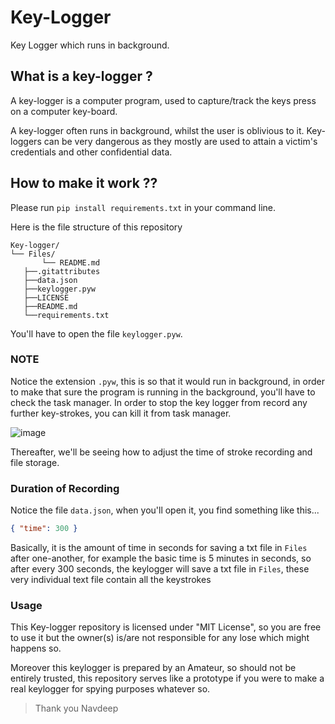 # Key-Logger
Key Logger which runs in background.

## What is a key-logger ?

A key-logger is a computer program, used to capture/track the keys press on a computer key-board.

A key-logger often runs in background, whilst the user is oblivious to it.
Key-loggers can be very dangerous as they mostly are used to attain a victim's credentials and other confidential data.

## How to make it work ??
Please run `pip install requirements.txt` in your command line.

Here is the file structure of this repository

```
Key-logger/
└── Files/
       └── README.md
   ├──.gitattributes
   ├──data.json
   ├──keylogger.pyw
   ├──LICENSE
   ├──README.md
   └──requirements.txt
```

You'll have to open the file `keylogger.pyw`. 

### NOTE
Notice the extension `.pyw`, this is so that it would run in background, in order to make that sure the program is running in the background, you'll have to check the task manager. In order to stop the key logger from record any further key-strokes, you can kill it from task manager.

![image](https://user-images.githubusercontent.com/83499821/139443037-83bb03ea-dc0d-4e6b-a525-e233781570a4.png)

Thereafter, we'll be seeing how to adjust the time of stroke recording and file storage.

### Duration of Recording

Notice the file `data.json`, when you'll open it, you find something like this...

```json
{ "time": 300 }
```
Basically, it is the amount of time in seconds for saving a txt file in `Files` after one-another, for example the basic time is 5 minutes in seconds, so after every 300 seconds, the keylogger will save a txt file in `Files`, these very individual text file contain all the keystrokes

### Usage

This Key-logger repository is licensed under "MIT License", so you are free to use it but the owner(s) is/are not responsible for any lose which might happens so. 

Moreover this keylogger is prepared by an Amateur, so should not be entirely trusted, this repository serves like a prototype if you were to make a real keylogger for spying purposes whatever so.

>Thank you
>Navdeep